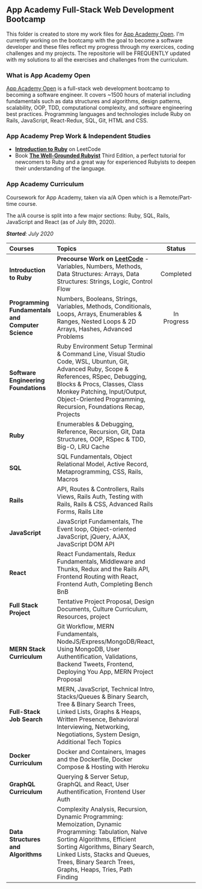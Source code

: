 ## App Academy Full-Stack Web Development Bootcamp

This folder is created to store my work files for [App Academy Open](https://open.appacademy.io/). I'm currently working on the bootcamp with the goal to become a software developer and these files reflect my progress through my exercices, coding challenges and my projects.
The repositorie will be FREQUENTLY updated with my solutions to all the exercises and challenges from the curriculum.

### What is App Academy Open

[App Academy Open](https://open.appacademy.io/) is a full-stack web development bootcamp to becoming a software engineer. It covers ~1500 hours of material including fundamentals such as data structures and algorithms, design patterns, scalability, OOP, TDD, computational complexity, and software engineering best practices. Programming languages and technologies include Ruby on Rails, JavaScript, React-Redux, SQL, Git, HTML and CSS.

### App Academy Prep Work & Independent Studies

 * **[Introduction to Ruby](https://leetcode.com/explore/learn/card/become-a-web-developer/)** on LeetCode 
 * Book **[The Well-Grounded Rubyist](https://www.amazon.fr/gp/product/1617295213/ref=ox_sc_act_title_1?smid=A1X6FK5RDHNB96&psc=1)** Third Edition, a perfect tutorial for newcomers to Ruby and a great way for experienced Rubyists to deepen their understanding of the language.

### App Academy Curriculum

Coursework for App Academy, taken via a/A Open which is a Remote/Part-time course.

The a/A course is split into a few major sections: Ruby, SQL, Rails, JavaScript and React (as of July 8th, 2020). 

_**Started**: July 2020_

 Courses       | Topics        | Status        | Project Repo  
 :------------- |:-------------|:-------------:|:-------------:
 **Introduction to Ruby** | **Precourse Work on [LeetCode](https://leetcode.com/explore/learn/card/become-a-web-developer/)** - Variables, Numbers, Methods, Data Structures: Arrays, Data Structures: Strings, Logic, Control Flow | Completed | [Exercises]()
 **Programming Fundamentals and Computer Science** | Numbers, Booleans, Strings, Variables, Methods, Conditionals, Loops, Arrays, Enumerables & Ranges, Nested Loops & 2D Arrays, Hashes, Advanced Problems | In Progress | [Intro to Programming](https://github.com/Pixelus/App-Academy-Full-Stack-Web-Development-Bootcamp/tree/master/Programming%20Fundamentals%20and%20Computer%20Science/Intro%20To%20Programming) 
 **Software Engineering Foundations** | Ruby Environment Setup Terminal & Command Line, Visual Studio Code, WSL, Ubuntun, Git, Advanced Ruby, Scope & References, RSpec, Debugging, Blocks & Procs, Classes, Class Monkey Patching, Input/Output, Object-Oriented Programming, Recursion, Foundations Recap, Projects |       |    
 **Ruby** | Enumerables & Debugging, Reference, Recursion, Git, Data Structures, OOP, RSpec & TDD, Big-O, LRU Cache |       |     
 **SQL** | SQL Fundamentals, Object Relational Model, Active Record, Metaprogramming, CSS, Rails, Macros |       |     
 **Rails** | API, Routes & Controllers, Rails Views, Rails Auth, Testing with Rails, Rails & CSS, Advanced Rails Forms, Rails Lite |       |     
 **JavaScript** | JavaScript Fundamentals, The Event loop, Object-oriented JavaScript, jQuery, AJAX, JavaScript DOM API |       |     
 **React** | React Fundamentals, Redux Fundamentals, Middleware and Thunks, Redux and the Rails API, Frontend Routing with React, Frontend Auth, Completing Bench BnB |     |       |
 **Full Stack Project** | Tentative Project Proposal, Design Documents, Culture Curriculum, Resources, project |       |     
 **MERN Stack Curriculum** | Git Workflow, MERN Fundamentals, NodeJS/Express/MongoDB/React, Using MongoDB, User Authentification, Validations, Backend Tweets, Frontend, Deploying You App, MERN Project Proposal |       |     
 **Full-Stack Job Search** | MERN, JavaScript, Technical Intro, Stacks/Queues & Binary Search, Tree & Binary Search Trees, Linked Lists, Graphs & Heaps, Written Presence, Behavioral Interviewing, Networking, Negotiations, System Design, Additional Tech Topics |       |     
 **Docker Curriculum** | Docker and Containers, Images and the Dockerfile, Docker Compose & Hosting with Heroku |       |     
 **GraphQL Curriculum** | Querying & Server Setup, GraphQL and React, User Authentification, Frontend User Auth |       |     
 **Data Structures and Algorithms** | Complexity Analysis, Recursion, Dynamic Programming: Memoization, Dynamic Programming: Tabulation, Nalve Sorting Algorithms, Efficient Sorting Algorithms, Binary Search, Linked Lists, Stacks and Queues, Trees, Binary Search Trees, Graphs, Heaps, Tries, Path Finding |       |     
